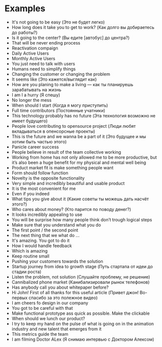 # Examples

- It's not going to be easy (Это не будет легко)  
- How long does it take you to get to work? (Как долго вы добираетесь до работы?)  
- Is it going to the center? (Вы едите [автобус] до центра?)
- That will be never ending process
- Reactivation compaign
- Daily Active Users
- Monthly Active Users 
- You just need to talk with users
- Humans need to simplify things
- Changing the customer or changing the problem
- It seems like (Это кажется/выглядит как)
- How are you planing to make a living — как ты планируешь зарабатывать на жизнь
- I am I a hurry (Я спешу)
- No longer the mess
- When should I start (Когда я могу приступить)
- Full time contributors (Постоянные учатники)
- This technology probably has no future (Эта технология возможно не имеет будущего)
- People love contributing to opensource project (Люди любят вкладываться в опенсорсные проекты)
- This is the future and we wanna be a part of it (Это будущее и мы хотим быть частью этого)
- Panicle career success
- People believe in result of the team collective working
- Working from home has not only allowed me to be more productive, but it’s also been a huge benefit for my physical and mental well being
- Product market fit is make something people want
- Form should follow function
- Novelty is the opposite functionality
- Very simple and incredibly beautiful and usable product
- It is the most convenient for me
- Even if you indeed
- What tips you give about it (Какие советы ты можешь дать насчёт этого?)
- Who cares about money? (Кто парится по поводу денег?)
- It looks incredibly appealing to use
- You will be surprise how many people think don’t trough logical steps
- Make sure that you understand what you do
- The first point / the second point
- The next thing that we what do ...
- It\'s amazing. You got to do it
- How I would handle feedback
- Which is amazing
- Keep routine small
- Pushing your customers towards the solution
- Startup journey from idea to growth stage (Путь стартапа от идеи до стадии роста)
- Listen the problem, not solution (Слушайте проблему, не решение)
- Сannibalized phone market (Канибализировали рынок телефонов)
- Has anybody call you about whitepaper before?
- Hi John! First of all thanks for this useful article (Привет джон! Во-первых спасибо за это полежное видео)
- I am cheers fo design in our company
- You got to be careful with that
- Make functional prototype ass quick as possible. Make the clickable
- When should we lunch our product?
- I try to keep my hand on the pulse of what is going on in the animation industry and new talent that emerges from it
- This metrics guide the team
- I am filming Doctor ALex (Я снимаю интервью с Доктором Алексом)

